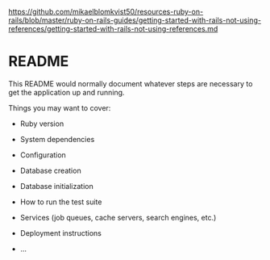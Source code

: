 https://github.com/mikaelblomkvist50/resources-ruby-on-rails/blob/master/ruby-on-rails-guides/getting-started-with-rails-not-using-references/getting-started-with-rails-not-using-references.md

# README

This README would normally document whatever steps are necessary to get the
application up and running.

Things you may want to cover:

* Ruby version

* System dependencies

* Configuration

* Database creation

* Database initialization

* How to run the test suite

* Services (job queues, cache servers, search engines, etc.)

* Deployment instructions

* ...
